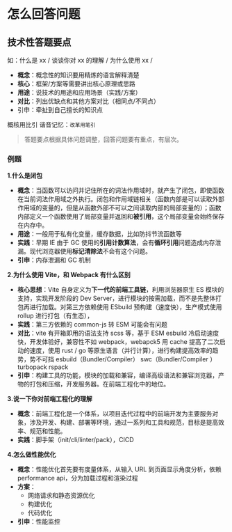 # 怎么回答问题

## 技术性答题要点

如：什么是 xx / 谈谈你对 xx 的理解 / 为什么使用 xx /

- **概念**：概念性的知识要用精炼的语言解释清楚
- **核心**：框架/方案等需要讲出核心原理或思路
- **用途**：说技术的用途和应用场景（实践/方案）
- **对比**：列出优缺点和其他方案对比（相同点/不同点）
- 引申：牵扯到自己擅长的知识点

概核用比引 谐音记忆：`改革用笔引`

> 答题要点根据具体问题调整，回答问题要有重点，有层次。

### 例题

**1.什么是闭包**

- **概念**：当函数可以访问并记住所在的词法作用域时，就产生了闭包，即使函数在当前词法作用域之外执行。闭包和作用域链相关（函数内部是可以读取外部作用域的变量的，但是从函数外部不可以之间读取内部的局部变量的）；函数内部定义一个函数使用了局部变量并返回和**被引用**，这个局部变量会始终保存在内存中。
- **用途**：一般用于私有化变量，缓存数据，比如防抖节流函数等
- **实践**：早期 IE 由于 GC 使用的**引用计数算法**，会有**循环引用**问题造成内存泄漏。现代浏览器使用**标记清除法**不会有这个问题。
- **引申**：内存泄漏和 GC 机制

**2.为什么使用 Vite，和 Webpack 有什么区别**

- **核心思想**：Vite 自身定义为**下一代的前端工具链**，利用浏览器原生 ES 模块的支持，实现开发阶段的 Dev Server，进行模块的按需加载，而不是先整体打包再进行加载。对第三方依赖使用 ESbuild 预构建（速度快），生产模式使用 rollup 进行打包（有生态），
- **实践**：第三方依赖的 common-js 转 ESM 可能会有问题
- **对比**：vite 有开箱即用的语法支持 scss 等，基于 ESM esbuild 冷启动速度快，开发体验好，兼容性不如 webpack，webapck5 用 cache 提高了二次启动的速度，使用 rust / go 等原生语言（并行计算），进行构建提高效率的趋势，势不可挡 esbuild（Bundler/Compiler） swc（Bundler/Compiler ） turbopack rspack
- **引申**：构建工具的功能，模块的加载和兼容，编译高级语法和兼容浏览器，产物的打包和压缩，开发服务器。在前端工程化中的地位。

**3.说一下你对前端工程化的理解**

- **概念**：前端工程化是一个体系，以项目迭代过程中的前端开发为主要服务对象，涉及开发、构建、部署等环境，通过一系列和工具和规范，目标是提高效率、规范和性能。
- **实践**：脚手架（init/cli/linter/pack），CICD

**4.怎么做性能优化**

- **概念**：性能优化首先要有度量体系，从输入 URL 到页面显示角度分析，依赖 performance api，分为加载过程和渲染过程
- **方案**：
  - 网络请求和静态资源优化
  - 构建优化
  - 代码优化
- **引申**：性能监控
